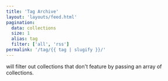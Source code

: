 ```yaml
---
title: 'Tag Archive'
layout: 'layouts/feed.html'
pagination:
  data: collections
  size: 1
  alias: tag
  filter: ['all', 'rss']
permalink: '/tag/{{ tag | slugify }}/'
---
```


will filter out collections that don't feature by passing an array of collections. 